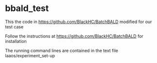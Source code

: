 # bbald_test

This the code in https://github.com/BlackHC/BatchBALD modified for our test case

Follow the instructions at https://github.com/BlackHC/BatchBALD for installation 

The running command lines are contained in the text file laaos/experiment_set-up  
